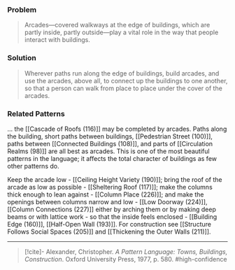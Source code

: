 ### Problem
>Arcades—covered walkways at the edge of buildings, which are partly inside, partly outside—play a vital role in the way that people interact with buildings.

### Solution
>Wherever paths run along the edge of buildings, build arcades, and use the arcades, above all, to connect up the buildings to one another, so that a person can walk from place to place under the cover of the arcades.

### Related Patterns
... the [[Cascade of Roofs (116)]] may be completed by arcades. Paths along the building, short paths between buildings, [[Pedestrian Street (100)]], paths between [[Connected Buildings (108)]], and parts of [[Circulation Realms (98)]] are all best as arcades. This is one of the most beautiful patterns in the language; it affects the total character of buildings as few other patterns do.

Keep the arcade low - [[Ceiling Height Variety (190)]]; bring the roof of the arcade as low as possible - [[Sheltering Roof (117)]]; make the columns thick enough to lean against - [[Column Place (226)]]; and make the openings between columns narrow and low - [[Low Doorway (224)]], [[Column Connections (227)]] either by arching them or by making deep beams or with lattice work - so that the inside feels enclosed - [[Building Edge (160)]], [[Half-Open Wall (193)]]. For construction see [[Structure Follows Social Spaces (205)]] and [[Thickening the Outer Walls (211)]].

---

> [!cite]- Alexander, Christopher. _A Pattern Language: Towns, Buildings, Construction_. Oxford University Press, 1977, p. 580.
> #high-confidence 